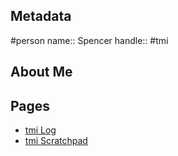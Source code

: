 ## Metadata
#person
name:: Spencer
handle:: #tmi

## About Me

## Pages
- [tmi Log](tmi%20Log.md)
- [tmi Scratchpad](tmi%20Scratchpad.md)